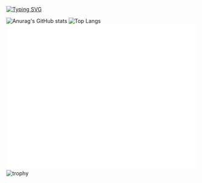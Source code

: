 [![Typing SVG](https://readme-typing-svg.herokuapp.com?font=Noto+Sans+Traditional+Chinese&weight=900&size=100&pause=100&color=F71010&center=true&vCenter=true&multiline=true&width=2000&height=300&lines=%E4%BD%A0%E5%A5%BD%EF%BC%8C%E8%BF%99%E9%87%8C%E6%98%AF%E6%96%B0%E6%89%8B%E5%BC%80%E5%8F%91%E8%80%85LAFzi;%E6%AC%A2%E8%BF%8E%E6%9D%A5%E5%88%B0%E6%88%91%E7%9A%84GitHub%E4%B8%96%E7%95%8C%EF%BC%81)](https://git.io/typing-svg)

![Anurag's GitHub stats](https://github-readme-stats.vercel.app/api?username=LAFzi-U)
![Top Langs](https://github-readme-stats.vercel.app/api/top-langs/?username=LAFzi-U)
![Metrics](/github-metrics.svg)
![trophy](https://github-profile-trophy.vercel.app/?username=LAFzi-U)
